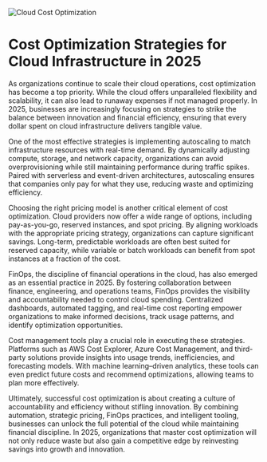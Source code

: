 ![Cloud Cost Optimization](https://encrypted-tbn0.gstatic.com/images?q=tbn:ANd9GcSSVyUsP2m5aZXB4z-XmZm4N61ij5qTorm2RQ&s)

# Cost Optimization Strategies for Cloud Infrastructure in 2025

As organizations continue to scale their cloud operations, cost optimization has become a top priority. While the cloud offers unparalleled flexibility and scalability, it can also lead to runaway expenses if not managed properly. In 2025, businesses are increasingly focusing on strategies to strike the balance between innovation and financial efficiency, ensuring that every dollar spent on cloud infrastructure delivers tangible value.

One of the most effective strategies is implementing autoscaling to match infrastructure resources with real-time demand. By dynamically adjusting compute, storage, and network capacity, organizations can avoid overprovisioning while still maintaining performance during traffic spikes. Paired with serverless and event-driven architectures, autoscaling ensures that companies only pay for what they use, reducing waste and optimizing efficiency.

Choosing the right pricing model is another critical element of cost optimization. Cloud providers now offer a wide range of options, including pay-as-you-go, reserved instances, and spot pricing. By aligning workloads with the appropriate pricing strategy, organizations can capture significant savings. Long-term, predictable workloads are often best suited for reserved capacity, while variable or batch workloads can benefit from spot instances at a fraction of the cost.

FinOps, the discipline of financial operations in the cloud, has also emerged as an essential practice in 2025. By fostering collaboration between finance, engineering, and operations teams, FinOps provides the visibility and accountability needed to control cloud spending. Centralized dashboards, automated tagging, and real-time cost reporting empower organizations to make informed decisions, track usage patterns, and identify optimization opportunities.

Cost management tools play a crucial role in executing these strategies. Platforms such as AWS Cost Explorer, Azure Cost Management, and third-party solutions provide insights into usage trends, inefficiencies, and forecasting models. With machine learning–driven analytics, these tools can even predict future costs and recommend optimizations, allowing teams to plan more effectively.

Ultimately, successful cost optimization is about creating a culture of accountability and efficiency without stifling innovation. By combining automation, strategic pricing, FinOps practices, and intelligent tooling, businesses can unlock the full potential of the cloud while maintaining financial discipline. In 2025, organizations that master cost optimization will not only reduce waste but also gain a competitive edge by reinvesting savings into growth and innovation.
